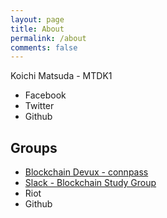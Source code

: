 ```yaml
---
layout: page
title: About
permalink: /about
comments: false
---
```


Koichi Matsuda - MTDK1

- Facebook
- Twitter
- Github

## Groups
- [Blockchain Devux - connpass](https://bdevux.connpass.com/)
- [Slack - Blockchain Study Group](https://blockchainstd.slack.com/join/shared_invite/enQtNDUzMDM1NzE4MjEzLWExZGEzMzUwMGM5MGIyMmJlZjFkNTZjYzFiZTVlNGI3MGIzMzU3MzZhZWQ5ZmI3NGM0ZDMwOWQxZDE1OTE3MmI)
- Riot
- Github
